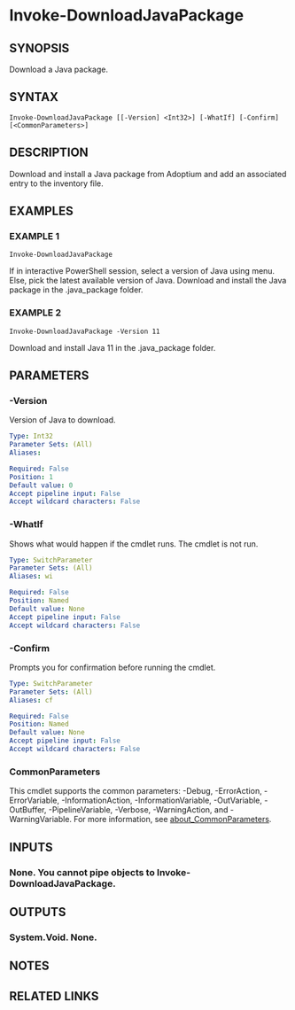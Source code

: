 ﻿---
external help file: MyJavaManager-help.xml
Module Name: MyJavaManager
online version:
schema: 2.0.0
---

# Invoke-DownloadJavaPackage

## SYNOPSIS
Download a Java package.

## SYNTAX

```
Invoke-DownloadJavaPackage [[-Version] <Int32>] [-WhatIf] [-Confirm] [<CommonParameters>]
```

## DESCRIPTION
Download and install a Java package from Adoptium and add an associated entry to the inventory file.

## EXAMPLES

### EXAMPLE 1
```
Invoke-DownloadJavaPackage
```

If in interactive PowerShell session, select a version of Java using menu.
Else, pick the latest available version of Java.
Download and install the Java package in the .java_package folder.

### EXAMPLE 2
```
Invoke-DownloadJavaPackage -Version 11
```

Download and install Java 11 in the .java_package folder.

## PARAMETERS

### -Version
Version of Java to download.

```yaml
Type: Int32
Parameter Sets: (All)
Aliases:

Required: False
Position: 1
Default value: 0
Accept pipeline input: False
Accept wildcard characters: False
```

### -WhatIf
Shows what would happen if the cmdlet runs.
The cmdlet is not run.

```yaml
Type: SwitchParameter
Parameter Sets: (All)
Aliases: wi

Required: False
Position: Named
Default value: None
Accept pipeline input: False
Accept wildcard characters: False
```

### -Confirm
Prompts you for confirmation before running the cmdlet.

```yaml
Type: SwitchParameter
Parameter Sets: (All)
Aliases: cf

Required: False
Position: Named
Default value: None
Accept pipeline input: False
Accept wildcard characters: False
```

### CommonParameters
This cmdlet supports the common parameters: -Debug, -ErrorAction, -ErrorVariable, -InformationAction, -InformationVariable, -OutVariable, -OutBuffer, -PipelineVariable, -Verbose, -WarningAction, and -WarningVariable. For more information, see [about_CommonParameters](http://go.microsoft.com/fwlink/?LinkID=113216).

## INPUTS

### None. You cannot pipe objects to Invoke-DownloadJavaPackage.
## OUTPUTS

### System.Void. None.
## NOTES

## RELATED LINKS
